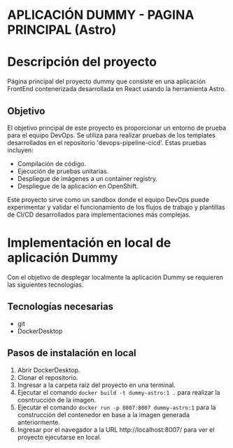 # **APLICACIÓN DUMMY - PAGINA PRINCIPAL (Astro)**

# Descripción del proyecto

Página principal del proyecto dummy que consiste en una aplicación FrontEnd contenerizada desarrollada en React usando la herramienta Astro.

## Objetivo

El objetivo principal de este proyecto es proporcionar un entorno de prueba para el equipo DevOps. Se utiliza para realizar pruebas de los templates desarrollados en el repositorio 'devops-pipeline-cicd'. Estas pruebas incluyen:

- Compilación de código.
- Ejecución de pruebas unitarias.
- Despliegue de imágenes a un container registry.
- Despliegue de la aplicación en OpenShift.

Este proyecto sirve como un sandbox donde el equipo DevOps puede experimentar y validar el funcionamiento de los flujos de trabajo y plantillas de CI/CD desarrollados para implementaciones más complejas.

# Implementación en local de aplicación Dummy
Con el objetivo de desplegar localmente la aplicación Dummy se requieren las siguientes tecnologías.

## Tecnologías necesarias
- git
- DockerDesktop

## Pasos de instalación en local
1. Abrir DockerDesktop.
2. Clonar el repositorio.
3. Ingresar a la carpeta raíz del proyecto en una terminal.
4. Ejecutar el comando `docker build -t dummy-astro:1 .` para realizar la cosntrucción de la imagen.
5. Ejecutar el comando `docker run -p 8007:8007 dummy-astro:1` para la construcción del contenedor en base a la imagen generada anteriormente.
6. Ingresar por el navegador a la URL http://localhost:8007/ para ver el proyecto ejecutarse en local.

